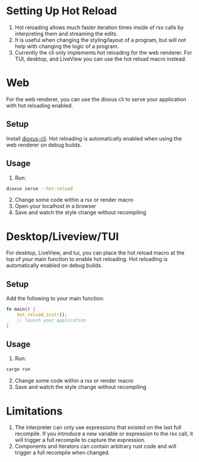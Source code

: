 # Setting Up Hot Reload

1. Hot reloading allows much faster iteration times inside of rsx calls by interpreting them and streaming the edits.
2. It is useful when changing the styling/layout of a program, but will not help with changing the logic of a program.
3. Currently the cli only implements hot reloading for the web renderer. For TUI, desktop, and LiveView you can use the hot reload macro instead.

# Web

For the web renderer, you can use the dioxus cli to serve your application with hot reloading enabled.

## Setup

Install [dioxus-cli](https://github.com/DioxusLabs/cli).
Hot reloading is automatically enabled when using the web renderer on debug builds.

## Usage

1. Run:
```bash 
dioxus serve --hot-reload
```
2. Change some code within a rsx or render macro
3. Open your localhost in a browser
4. Save and watch the style change without recompiling

# Desktop/Liveview/TUI

For desktop, LiveView, and tui, you can place the hot reload macro at the top of your main function to enable hot reloading.
Hot reloading is automatically enabled on debug builds.

## Setup

Add the following to your main function:

```rust
fn main() {
    hot_reload_init!();
    // launch your application
}
```

## Usage
1. Run:
```bash
cargo run
```
2. Change some code within a rsx or render macro
3. Save and watch the style change without recompiling

# Limitations
1. The interpreter can only use expressions that existed on the last full recompile. If you introduce a new variable or expression to the rsx call, it will trigger a full recompile to capture the expression.
2. Components and Iterators can contain arbitrary rust code and will trigger a full recompile when changed.
